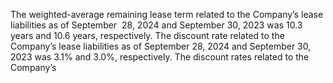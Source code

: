 The  weighted-average  remaining  lease  term  related  to  the  Company’s  lease  liabilities  as  of  September  28,  2024  and
September 30, 2023 was 10.3 years and 10.6 years, respectively. The discount rate related to the Company’s lease liabilities as
of September 28, 2024 and September 30, 2023 was 3.1% and 3.0%, respectively. The discount rates related to the Company’s